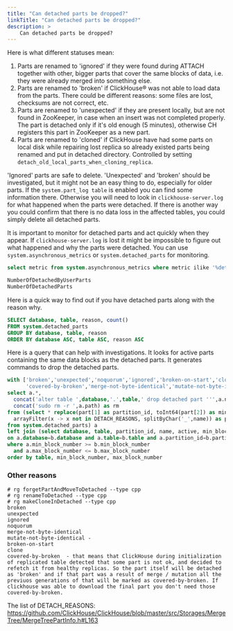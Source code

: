 ```yaml
---
title: "Can detached parts be dropped?"
linkTitle: "Can detached parts be dropped?"
description: >
    Can detached parts be dropped?
---
```

Here is what different statuses mean:

1. Parts are renamed to 'ignored' if they were found during ATTACH together with other, bigger parts that cover the same blocks of data, i.e. they were already merged into something else.
2. Parts are renamed to 'broken' if ClickHouse® was not able to load data from the parts. There could be different reasons: some files are lost, checksums are not correct, etc.
3. Parts are renamed to 'unexpected' if they are present locally, but are not found in ZooKeeper, in case when an insert was not completed properly. The part is detached only if it's old enough (5 minutes), otherwise CH registers this part in ZooKeeper as a new part.
4. Parts are renamed to 'cloned' if ClickHouse have had some parts on local disk while repairing lost replica so already existed parts being renamed and put in detached directory. Controlled by setting `detach_old_local_parts_when_cloning_replica`.

'Ignored' parts are safe to delete. 'Unexpected' and 'broken' should be investigated, but it might not be an easy thing to do, especially for older parts. If the `system.part_log table` is enabled you can find some information there. Otherwise you will need to look in `clickhouse-server.log` for what happened when the parts were detached.
If there is another way you could confirm that there is no data loss in the affected tables, you could simply delete all detached parts.

It is important to monitor for detached parts and act quickly when they appear. If `clickhouse-server.log` is lost it might be impossible to figure out what happened and why the parts were detached.
You can use `system.asynchronous_metrics` or `system.detached_parts` for monitoring.
```sql
select metric from system.asynchronous_metrics where metric ilike '%detach%'

NumberOfDetachedByUserParts
NumberOfDetachedParts
```

Here is a quick way to find out if you have detached parts along with the reason why. 
```sql
SELECT database, table, reason, count()
FROM system.detached_parts
GROUP BY database, table, reason
ORDER BY database ASC, table ASC, reason ASC
```

Here is a query that can help with investigations. It looks for active parts containing the same data blocks as the detached parts. It 
generates commands to drop the detached parts. 

```sql
with ['broken','unexpected','noquorum','ignored','broken-on-start','clone','attaching','deleting','tmp-fetch',
      'covered-by-broken','merge-not-byte-identical','mutate-not-byte-identical','broken-from-backup'] as DETACH_REASONS
select a.*,
  concat('alter table ',database,'.',table,' drop detached part ''',a.name,''' settings allow_drop_detached=1;') as drop,
  concat('sudo rm -r ',a.path) as rm
from (select * replace(part[1] as partition_id, toInt64(part[2]) as min_block_number, toInt64(part[3]) as max_block_number),
  arrayFilter(x -> x not in DETACH_REASONS, splitByChar('_',name)) as part
from system.detached_parts) a
left join (select database, table, partition_id, name, active, min_block_number, max_block_number from system.parts where active) b 
on a.database=b.database and a.table=b.table and a.partition_id=b.partition_id
where a.min_block_number >= b.min_block_number
  and a.max_block_number <= b.max_block_number
order by table, min_block_number, max_block_number
```

### Other reasons

```
# rg forgetPartAndMoveToDetached --type cpp
# rg renameToDetached --type cpp
# rg makeCloneInDetached --type cpp
broken
unexpected
ignored
noquorum
merge-not-byte-identical
mutate-not-byte-identical - 
broken-on-start
clone
covered-by-broken  - that means that ClickHouse during initialization of replicated table detected that some part is not ok, and decided to refetch it from healthy replicas. So the part itself will be detached as 'broken' and if that part was a result of merge / mutation all the previuos generations of that will be marked as covered-by-broken. If clickhouse was able to download the final part you don't need those covered-by-broken.
```

The list of DETACH_REASONS: https://github.com/ClickHouse/ClickHouse/blob/master/src/Storages/MergeTree/MergeTreePartInfo.h#L163

